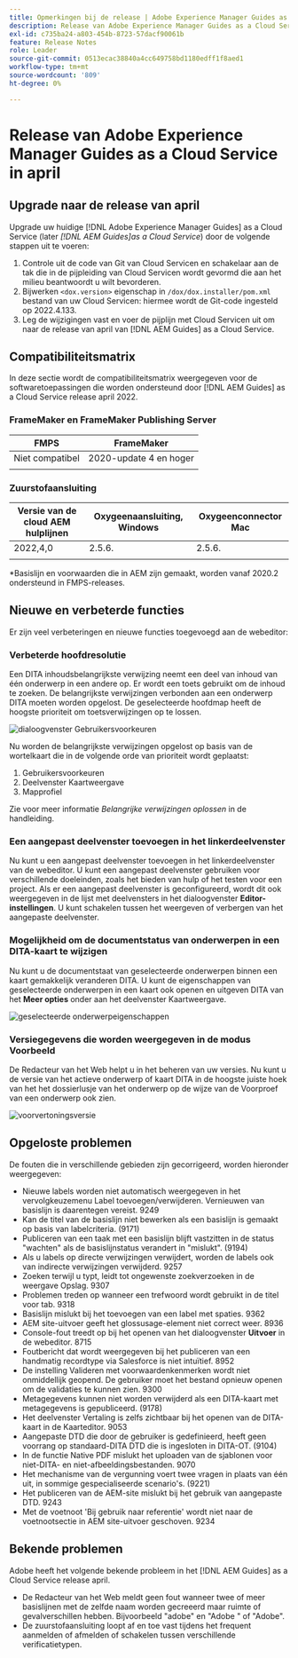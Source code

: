 ```yaml
---
title: Opmerkingen bij de release | Adobe Experience Manager Guides as a Cloud Service, release april 2022
description: Release van Adobe Experience Manager Guides as a Cloud Service in april
exl-id: c735ba24-a803-454b-8723-57dacf90061b
feature: Release Notes
role: Leader
source-git-commit: 0513ecac38840a4cc649758bd1180edff1f8aed1
workflow-type: tm+mt
source-wordcount: '809'
ht-degree: 0%

---
```


# Release van Adobe Experience Manager Guides as a Cloud Service in april

## Upgrade naar de release van april

Upgrade uw huidige [!DNL Adobe Experience Manager Guides] as a Cloud Service (later *[!DNL AEM Guides]as a Cloud Service*) door de volgende stappen uit te voeren:
1. Controle uit de code van Git van Cloud Servicen en schakelaar aan de tak die in de pijpleiding van Cloud Servicen wordt gevormd die aan het milieu beantwoordt u wilt bevorderen.
1. Bijwerken `<dox.version>` eigenschap in `/dox/dox.installer/pom.xml` bestand van uw Cloud Servicen: hiermee wordt de Git-code ingesteld op 2022.4.133.
1. Leg de wijzigingen vast en voer de pijplijn met Cloud Servicen uit om naar de release van april van [!DNL AEM Guides] as a Cloud Service.

## Compatibiliteitsmatrix

In deze sectie wordt de compatibiliteitsmatrix weergegeven voor de softwaretoepassingen die worden ondersteund door [!DNL AEM Guides] as a Cloud Service release april 2022.

### FrameMaker en FrameMaker Publishing Server

| FMPS | FrameMaker |
| --- | --- |
| Niet compatibel | 2020-update 4 en hoger |
| | |


### Zuurstofaansluiting

| Versie van de cloud AEM hulplijnen | Oxygeenaansluiting, Windows | Oxygeenconnector Mac |
| --- | --- | --- |
| 2022,4,0 | 2.5.6. | 2.5.6. |
|  |  |  |

*Basislijn en voorwaarden die in AEM zijn gemaakt, worden vanaf 2020.2 ondersteund in FMPS-releases.

## Nieuwe en verbeterde functies

Er zijn veel verbeteringen en nieuwe functies toegevoegd aan de webeditor:

### Verbeterde hoofdresolutie

Een DITA inhoudsbelangrijkste verwijzing neemt een deel van inhoud van één onderwerp in een andere op. Er wordt een toets gebruikt om de inhoud te zoeken. De belangrijkste verwijzingen verbonden aan een onderwerp DITA moeten worden opgelost. De geselecteerde hoofdmap heeft de hoogste prioriteit om toetsverwijzingen op te lossen.

![dialoogvenster Gebruikersvoorkeuren](assets/user-preferences.png)

Nu worden de belangrijkste verwijzingen opgelost op basis van de wortelkaart die in de volgende orde van prioriteit wordt geplaatst:

1. Gebruikersvoorkeuren
1. Deelvenster Kaartweergave
1. Mapprofiel

Zie voor meer informatie *Belangrijke verwijzingen oplossen* in de handleiding.

### Een aangepast deelvenster toevoegen in het linkerdeelvenster

Nu kunt u een aangepast deelvenster toevoegen in het linkerdeelvenster van de webeditor. U kunt een aangepast deelvenster gebruiken voor verschillende doeleinden, zoals het bieden van hulp of het testen voor een project. Als er een aangepast deelvenster is geconfigureerd, wordt dit ook weergegeven in de lijst met deelvensters in het dialoogvenster **Editor-instellingen**. U kunt schakelen tussen het weergeven of verbergen van het aangepaste deelvenster.

### Mogelijkheid om de documentstatus van onderwerpen in een DITA-kaart te wijzigen

Nu kunt u de documentstaat van geselecteerde onderwerpen binnen een kaart gemakkelijk veranderen DITA. U kunt de eigenschappen van geselecteerde onderwerpen in een kaart ook openen en uitgeven DITA van het **Meer opties** onder aan het deelvenster Kaartweergave.

![geselecteerde onderwerpeigenschappen](assets/map-view-properties.png)

### Versiegegevens die worden weergegeven in de modus Voorbeeld

De Redacteur van het Web helpt u in het beheren van uw versies. Nu kunt u de versie van het actieve onderwerp of kaart DITA in de hoogste juiste hoek van het het dossierlusje van het onderwerp op de wijze van de Voorproef van een onderwerp ook zien.

![voorvertoningsversie](assets/preview-version.png)

## Opgeloste problemen

De fouten die in verschillende gebieden zijn gecorrigeerd, worden hieronder weergegeven:

* Nieuwe labels worden niet automatisch weergegeven in het vervolgkeuzemenu Label toevoegen/verwijderen. Vernieuwen van basislijn is daarentegen vereist. 9249
* Kan de titel van de basislijn niet bewerken als een basislijn is gemaakt op basis van labelcriteria. (9171)
* Publiceren van een taak met een basislijn blijft vastzitten in de status &quot;wachten&quot; als de basislijnstatus verandert in &quot;mislukt&quot;. (9194)
* Als u labels op directe verwijzingen verwijdert, worden de labels ook van indirecte verwijzingen verwijderd. 9257
* Zoeken terwijl u typt, leidt tot ongewenste zoekverzoeken in de weergave Opslag. 9307
* Problemen treden op wanneer een trefwoord wordt gebruikt in de titel voor tab. 9318
* Basislijn mislukt bij het toevoegen van een label met spaties. 9362
* AEM site-uitvoer geeft het glossusage-element niet correct weer. 8936
* Console-fout treedt op bij het openen van het dialoogvenster **Uitvoer** in de webeditor. 8715
* Foutbericht dat wordt weergegeven bij het publiceren van een handmatig recordtype via Salesforce is niet intuïtief. 8952
* De instelling Valideren met voorwaardenkenmerken wordt niet onmiddellijk geopend. De gebruiker moet het bestand opnieuw openen om de validaties te kunnen zien. 9300
* Metagegevens kunnen niet worden verwijderd als een DITA-kaart met metagegevens is gepubliceerd.  (9178)
* Het deelvenster Vertaling is zelfs zichtbaar bij het openen van de DITA-kaart in de Kaarteditor. 9053
* Aangepaste DTD die door de gebruiker is gedefinieerd, heeft geen voorrang op standaard-DITA DTD die is ingesloten in DITA-OT. (9104)
* In de functie Native PDF mislukt het uploaden van de sjablonen voor niet-DITA- en niet-afbeeldingsbestanden. 9070
* Het mechanisme van de vergunning voert twee vragen in plaats van één uit, in sommige gespecialiseerde scenario&#39;s. (9221)
* Het publiceren van de AEM-site mislukt bij het gebruik van aangepaste DTD. 9243
* Met de voetnoot &#39;Bij gebruik naar referentie&#39; wordt niet naar de voetnootsectie in AEM site-uitvoer geschoven. 9234

## Bekende problemen

Adobe heeft het volgende bekende probleem in het [!DNL AEM Guides] as a Cloud Service release april.

* De Redacteur van het Web meldt geen fout wanneer twee of meer basislijnen met de zelfde naam worden gecreeerd maar ruimte of gevalverschillen hebben. Bijvoorbeeld &quot;adobe&quot; en &quot;Adobe &quot; of &quot;Adobe&quot;.
* De zuurstofaansluiting loopt af en toe vast tijdens het frequent aanmelden of afmelden of schakelen tussen verschillende verificatietypen.
